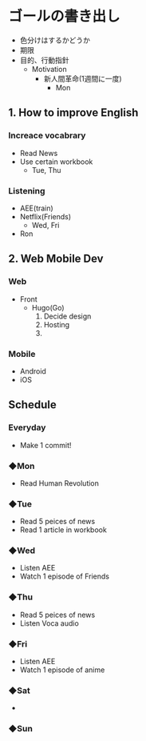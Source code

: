 # ゴールの書き出し
- 色分けはするかどうか
- 期限
- 目的、行動指針
  - Motivation
    - 新人間革命(1週間に一度)
      - Mon

## 1. How to improve English
### Increace vocabrary
- Read News
- Use certain workbook
  - Tue, Thu

### Listening
- AEE(train)
- Netflix(Friends)
  - Wed, Fri
- Ron

## 2. Web Mobile Dev
### Web
- Front
  - Hugo(Go)
    1. Decide design
    2. Hosting
    3. 

### Mobile
- Android
- iOS

## Schedule
### Everyday
- Make 1 commit!
### ◆Mon
- Read Human Revolution
### ◆Tue
- Read 5 peices of news
- Read 1 article in workbook
### ◆Wed
- Listen AEE
- Watch 1 episode of Friends
### ◆Thu
- Read 5 peices of news
- Listen Voca audio
### ◆Fri
- Listen AEE
- Watch 1 episode of anime
### ◆Sat
- 
### ◆Sun
